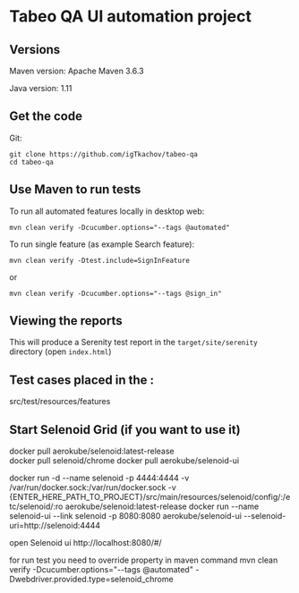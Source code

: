 # Tabeo QA UI automation project #

## Versions

Maven version: Apache Maven 3.6.3

Java version: 1.11

## Get the code

Git:

    git clone https://github.com/igTkachov/tabeo-qa
    cd tabeo-qa

## Use Maven to run tests
<!--Gradle will be added a bit later-->

To run all automated features locally in desktop web:

    mvn clean verify -Dcucumber.options="--tags @automated"

To run single feature (as example Search feature):

    mvn clean verify -Dtest.include=SignInFeature
or 

    mvn clean verify -Dcucumber.options="--tags @sign_in"

## Viewing the reports

This will produce a Serenity test report in the `target/site/serenity` directory (open `index.html`)

## Test cases placed in the :

src/test/resources/features

## Start Selenoid Grid (if you want to use it)
docker pull aerokube/selenoid:latest-release  
docker pull selenoid/chrome
docker pull aerokube/selenoid-ui

docker run -d --name selenoid -p 4444:4444 -v /var/run/docker.sock:/var/run/docker.sock -v {ENTER_HERE_PATH_TO_PROJECT}/src/main/resources/selenoid/config/:/etc/selenoid/:ro aerokube/selenoid:latest-release
docker run --name selenoid-ui --link selenoid -p 8080:8080 aerokube/selenoid-ui --selenoid-uri=http://selenoid:4444

open Selenoid ui
http://localhost:8080/#/

for run test you need to override property in maven command
mvn clean verify -Dcucumber.options="--tags @automated" -Dwebdriver.provided.type=selenoid_chrome